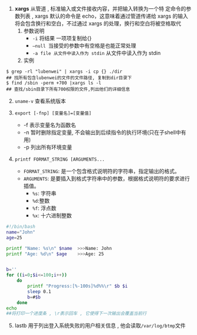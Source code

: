 1. **xargs** 从管道 , 标准输入或文件接收内容，并把输入转换为一个特 定命令的参数列表  , xargs 默认的命令是 echo，这意味着通过管道传递给 xargs 的输入将会包含换行和空白，不过通过 xargs 的处理，换行和空白将被空格取代
	1. 参数说明
		- `-i` 将结果 一项项复制给{}
		- `–null `当接受的参数中有空格是也能正常处理
		- `-a file 从文件中读入作为 stdin`   从文件中读入作为 stdin
	1. 实例 
```shell
$ grep -rl "lubenwei" | xargs -i cp {} ./dir
## 找所有包含lubenwei的文件的文件路径, 复制到dir目录下
$ find /sbin -perm +700 |xargs ls -l
## 查找/sbin目录下所有700权限的文件,列出他们的详细信息
```


2. `uname-v`   查看系统版本

3. `export [-fnp] [变量名]=[变量值]`
	- -f 表示变量名为函数名
	- -n 暂时删除指定变量, 不会输出到后续指令的执行环境(只在子shell中有用)
	- -p 列出所有环境变量

4. `printf FORMAT_STRING [ARGUMENTS...`
	- `FORMAT_STRING`: 是一个包含格式说明符的字符串，指定输出的格式。
	- `ARGUMENTS`: 是要插入到格式字符串中的参数，根据格式说明符的要求进行插值。
		- `%s`: 字符串
		- `%d`:整数
		- `%f`: 浮点数
		- `%x`: 十六进制整数
```bash
#!/bin/bash
name="John"
age=25

printf "Name: %s\n" $name  >>>Name: John
printf "Age: %d\n" $age    >>>Age: 25


b=''
for ((i=0;$i<=100;i++))
    do
        printf "Progress:[%-100s]%d%%\r" $b $i
	    sleep 0.1
		b=#$b
	done
echo
##将打印一个进度条 , \r表示回车 , 它使得下一次输出会覆盖当前行
```

5. lastb 用于列出登入系统失败的用户相关信息 , 他会读取`/var/log/btmp`文件
